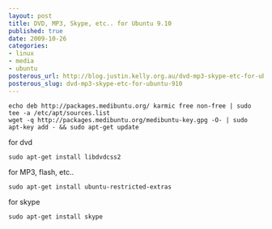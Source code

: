 ```yaml
--- 
layout: post
title: DVD, MP3, Skype, etc.. for Ubuntu 9.10
published: true
date: 2009-10-26
categories: 
- linux
- media
- ubuntu
posterous_url: http://blog.justin.kelly.org.au/dvd-mp3-skype-etc-for-ubuntu-910
posterous_slug: dvd-mp3-skype-etc-for-ubuntu-910
---
```


```
echo deb http://packages.medibuntu.org/ karmic free non-free | sudo tee -a /etc/apt/sources.list
wget -q http://packages.medibuntu.org/medibuntu-key.gpg -O- | sudo apt-key add - && sudo apt-get update
```

for dvd

```
sudo apt-get install libdvdcss2
```

for MP3, flash, etc..

```
sudo apt-get install ubuntu-restricted-extras
```

for skype

```
sudo apt-get install skype
```
